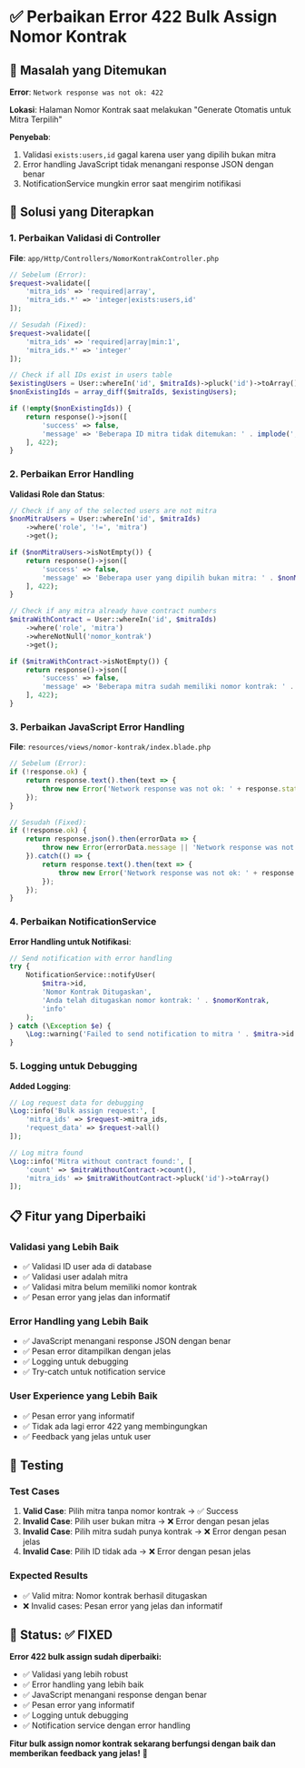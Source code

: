 # ✅ Perbaikan Error 422 Bulk Assign Nomor Kontrak

## 🐛 Masalah yang Ditemukan

**Error**: `Network response was not ok: 422`

**Lokasi**: Halaman Nomor Kontrak saat melakukan "Generate Otomatis untuk Mitra Terpilih"

**Penyebab**: 
1. Validasi `exists:users,id` gagal karena user yang dipilih bukan mitra
2. Error handling JavaScript tidak menangani response JSON dengan benar
3. NotificationService mungkin error saat mengirim notifikasi

## 🔧 Solusi yang Diterapkan

### 1. **Perbaikan Validasi di Controller**

**File**: `app/Http/Controllers/NomorKontrakController.php`

```php
// Sebelum (Error):
$request->validate([
    'mitra_ids' => 'required|array',
    'mitra_ids.*' => 'integer|exists:users,id'
]);

// Sesudah (Fixed):
$request->validate([
    'mitra_ids' => 'required|array|min:1',
    'mitra_ids.*' => 'integer'
]);

// Check if all IDs exist in users table
$existingUsers = User::whereIn('id', $mitraIds)->pluck('id')->toArray();
$nonExistingIds = array_diff($mitraIds, $existingUsers);

if (!empty($nonExistingIds)) {
    return response()->json([
        'success' => false,
        'message' => 'Beberapa ID mitra tidak ditemukan: ' . implode(', ', $nonExistingIds)
    ], 422);
}
```

### 2. **Perbaikan Error Handling**

**Validasi Role dan Status**:
```php
// Check if any of the selected users are not mitra
$nonMitraUsers = User::whereIn('id', $mitraIds)
    ->where('role', '!=', 'mitra')
    ->get();

if ($nonMitraUsers->isNotEmpty()) {
    return response()->json([
        'success' => false,
        'message' => 'Beberapa user yang dipilih bukan mitra: ' . $nonMitraUsers->pluck('name')->implode(', ')
    ], 422);
}

// Check if any mitra already have contract numbers
$mitraWithContract = User::whereIn('id', $mitraIds)
    ->where('role', 'mitra')
    ->whereNotNull('nomor_kontrak')
    ->get();

if ($mitraWithContract->isNotEmpty()) {
    return response()->json([
        'success' => false,
        'message' => 'Beberapa mitra sudah memiliki nomor kontrak: ' . $mitraWithContract->pluck('name')->implode(', ')
    ], 422);
}
```

### 3. **Perbaikan JavaScript Error Handling**

**File**: `resources/views/nomor-kontrak/index.blade.php`

```javascript
// Sebelum (Error):
if (!response.ok) {
    return response.text().then(text => {
        throw new Error('Network response was not ok: ' + response.status);
    });
}

// Sesudah (Fixed):
if (!response.ok) {
    return response.json().then(errorData => {
        throw new Error(errorData.message || 'Network response was not ok: ' + response.status);
    }).catch(() => {
        return response.text().then(text => {
            throw new Error('Network response was not ok: ' + response.status);
        });
    });
}
```

### 4. **Perbaikan NotificationService**

**Error Handling untuk Notifikasi**:
```php
// Send notification with error handling
try {
    NotificationService::notifyUser(
        $mitra->id,
        'Nomor Kontrak Ditugaskan',
        'Anda telah ditugaskan nomor kontrak: ' . $nomorKontrak,
        'info'
    );
} catch (\Exception $e) {
    \Log::warning('Failed to send notification to mitra ' . $mitra->id . ': ' . $e->getMessage());
}
```

### 5. **Logging untuk Debugging**

**Added Logging**:
```php
// Log request data for debugging
\Log::info('Bulk assign request:', [
    'mitra_ids' => $request->mitra_ids,
    'request_data' => $request->all()
]);

// Log mitra found
\Log::info('Mitra without contract found:', [
    'count' => $mitraWithoutContract->count(),
    'mitra_ids' => $mitraWithoutContract->pluck('id')->toArray()
]);
```

## 📋 Fitur yang Diperbaiki

### **Validasi yang Lebih Baik**
- ✅ Validasi ID user ada di database
- ✅ Validasi user adalah mitra
- ✅ Validasi mitra belum memiliki nomor kontrak
- ✅ Pesan error yang jelas dan informatif

### **Error Handling yang Lebih Baik**
- ✅ JavaScript menangani response JSON dengan benar
- ✅ Pesan error ditampilkan dengan jelas
- ✅ Logging untuk debugging
- ✅ Try-catch untuk notification service

### **User Experience yang Lebih Baik**
- ✅ Pesan error yang informatif
- ✅ Tidak ada lagi error 422 yang membingungkan
- ✅ Feedback yang jelas untuk user

## 🧪 Testing

### **Test Cases**
1. **Valid Case**: Pilih mitra tanpa nomor kontrak → ✅ Success
2. **Invalid Case**: Pilih user bukan mitra → ❌ Error dengan pesan jelas
3. **Invalid Case**: Pilih mitra sudah punya kontrak → ❌ Error dengan pesan jelas
4. **Invalid Case**: Pilih ID tidak ada → ❌ Error dengan pesan jelas

### **Expected Results**
- ✅ Valid mitra: Nomor kontrak berhasil ditugaskan
- ❌ Invalid cases: Pesan error yang jelas dan informatif

## 🎯 Status: ✅ FIXED

**Error 422 bulk assign sudah diperbaiki:**

- ✅ Validasi yang lebih robust
- ✅ Error handling yang lebih baik
- ✅ JavaScript menangani response dengan benar
- ✅ Pesan error yang informatif
- ✅ Logging untuk debugging
- ✅ Notification service dengan error handling

**Fitur bulk assign nomor kontrak sekarang berfungsi dengan baik dan memberikan feedback yang jelas!** 🎉
